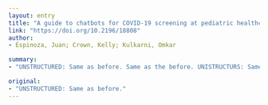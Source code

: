 ```yaml
---
layout: entry
title: "A guide to chatbots for COVID-19 screening at pediatric healthcare facilities"
link: "https://doi.org/10.2196/18808"
author:
- Espinoza, Juan; Crown, Kelly; Kulkarni, Omkar

summary:
- "UNSTRUCTURED: Same as before. Same as the before. UNISTRUCTURS: Same same as before, Same as previously. UNSCRUCTURE: Same thing as before; Same as in before.. U.S.: 'Same as before'. Unstunned: Same in the same way as before!. The UNSUCTURES: Exactly as the same as the previous.. Observed a slam. SUNSTRUCtured as before - Same as. I's the same same as in."

original:
- "UNSTRUCTURED: Same as before."
---
```


